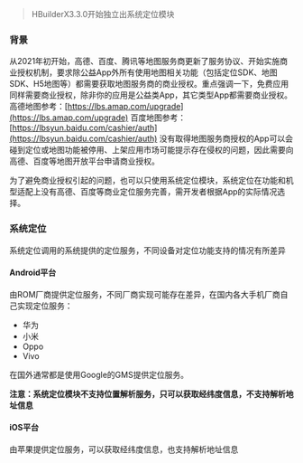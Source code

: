 
> HBuilderX3.3.0开始独立出系统定位模块

### 背景

从2021年初开始，高德、百度、腾讯等地图服务商更新了服务协议、开始实施商业授权机制，要求除公益App外所有使用地图相关功能（包括定位SDK、地图SDK、H5地图等）都需要获取地图服务商的商业授权。重点强调一下，免费应用同样需要商业授权，除非你的应用是公益类App，其它类型App都需要商业授权。
高德地图参考：[https://lbs.amap.com/upgrade](https://lbs.amap.com/upgrade)
百度地图参考：[https://lbsyun.baidu.com/cashier/auth](https://lbsyun.baidu.com/cashier/auth)
没有取得地图服务商授权的App可以会碰到定位或地图功能被停用、上架应用市场可能提示存在侵权的问题，因此需要向高德、百度等地图开放平台申请商业授权。

为了避免商业授权引起的问题，也可以只使用系统定位模块，系统定位在功能和机型适配上没有高德、百度等商业定位服务完善，需开发者根据App的实际情况选择。


### 系统定位
系统定位调用的系统提供的定位服务，不同设备对定位功能支持的情况有所差异

#### Android平台
由ROM厂商提供定位服务，不同厂商实现可能存在差异，在国内各大手机厂商自己实现定位服务：
- 华为
- 小米
- Oppo
- Vivo

在国外通常都是使用Google的GMS提供定位服务。

**注意：系统定位模块不支持位置解析服务，只可以获取经纬度信息，不支持解析地址信息**

#### iOS平台
由苹果提供定位服务，可以获取经纬度信息，也支持解析地址信息
